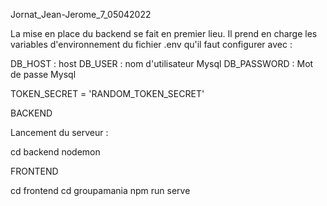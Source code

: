 Jornat_Jean-Jerome_7_05042022

La mise en place du backend se fait en premier lieu.
Il prend en charge les variables d'environnement du fichier .env qu'il faut configurer avec :

DB_HOST : host 
DB_USER : nom d'utilisateur Mysql
DB_PASSWORD : Mot de passe Mysql

TOKEN_SECRET = 'RANDOM_TOKEN_SECRET'


BACKEND

Lancement du serveur : 

cd backend
nodemon

FRONTEND

cd frontend
cd groupamania
npm run serve

